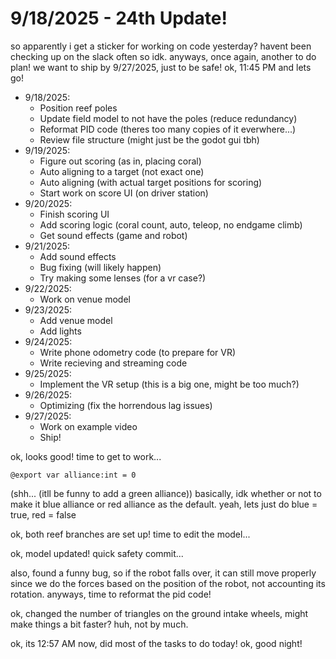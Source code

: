 # 9/18/2025 - 24th Update!

so apparently i get a sticker for working on code yesterday? havent been checking up on the slack often so idk. anyways, once again, another to do plan! we want to ship by 9/27/2025, just to be safe! ok, 11:45 PM and lets go!

- 9/18/2025:
    - Position reef poles
    - Update field model to not have the poles (reduce redundancy)
    - Reformat PID code (theres too many copies of it everwhere...)
    - Review file structure (might just be the godot gui tbh)
- 9/19/2025:
    - Figure out scoring (as in, placing coral)
    - Auto aligning to a target (not exact one)
    - Auto aligning (with actual target positions for scoring)
    - Start work on score UI (on driver station)
- 9/20/2025: 
    - Finish scoring UI
    - Add scoring logic (coral count, auto, teleop, no endgame climb)
    - Get sound effects (game and robot)
- 9/21/2025: 
    - Add sound effects
    - Bug fixing (will likely happen)
    - Try making some lenses (for a vr case?)
- 9/22/2025: 
    - Work on venue model
- 9/23/2025:
    - Add venue model
    - Add lights
- 9/24/2025:
    - Write phone odometry code (to prepare for VR)
    - Write recieving and streaming code
- 9/25/2025: 
    - Implement the VR setup (this is a big one, might be too much?)
- 9/26/2025: 
    - Optimizing (fix the horrendous lag issues)
- 9/27/2025:
    - Work on example video
    - Ship!

ok, looks good! time to get to work...

```
@export var alliance:int = 0
```

(shh... (itll be funny to add a green alliance)) basically, idk whether or not to make it blue alliance or red alliance as the default. yeah, lets just do blue = true, red = false

ok, both reef branches are set up! time to edit the model...

ok, model updated! quick safety commit...

also, found a funny bug, so if the robot falls over, it can still move properly since we do the forces based on the position of the robot, not accounting its rotation. anyways, time to reformat the pid code!

ok, changed the number of triangles on the ground intake wheels, might make things a bit faster? huh, not by much.

ok, its 12:57 AM now, did most of the tasks to do today! ok, good night!